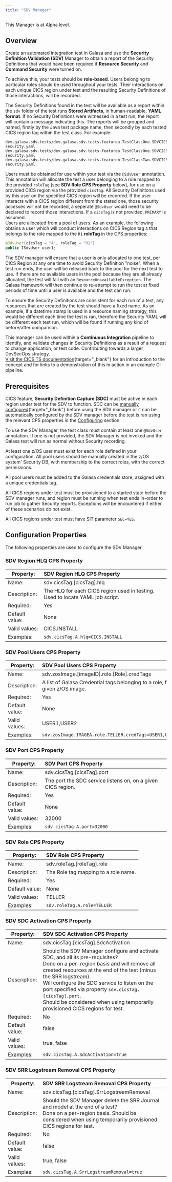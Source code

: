 ```yaml
---
title: "SDV Manager"
---
```


This Manager is at Alpha level.


## Overview
  
Create an automated integration test in Galasa and use the **Security Definition Validation (SDV)** Manager to obtain a report of the Security Definitions that would have been required if **Resource Security** and **Command Security** were turned on.

To achieve this, your tests should be **role-based**. Users belonging to particular roles should be used throughout your tests. Their interactions on each unique CICS region under test and the resulting Security Definitions of those interactions, will be recorded.

The Security Definitions found in the test will be available as a report within the `sdv` folder of the test runs **Stored Artifacts**, in human-readable, **YAML format**. If no Security Definitions were witnessed in a test run, the report will contain a message indicating this. The reports will be grouped and named, firstly by the Java test package name, then secondly by each tested CICS region tag within the test class. For example:

```
dev.galasa.sdv.tests/dev.galasa.sdv.tests.featurea.TestClassOne.SDVCICSA.cics-security.yaml
dev.galasa.sdv.tests/dev.galasa.sdv.tests.featurea.TestClassOne.SDVCICSB.cics-security.yaml
dev.galasa.sdv.tests/dev.galasa.sdv.tests.featureb.TestClassTwo.SDVCICSA.cics-security.yaml
```

Users must be obtained for use within your test via the `@SdvUser` annotation. This annotation will allocate the test a user belonging to a role mapped to the provided `roleTag` (see **SDV Role CPS Property** below), for use on a provided CICS region via the provided `cicsTag`. All Security Definitions used by this user on the specified CICS region will be recorded. If the user interacts with a CICS region different from the stated one, those security accesses will not be recorded, a seperate `@SdvUser` would need to be declared to record those interactions. If a `cicsTag` is not provided, `PRIMARY` is assumed.  
Users are allocated from a pool of users. As an example, the following obtains a user which will conduct interactions on CICS Region tag `A` that belongs to the role mapped to the `R1` **roleTag** in the CPS properties:

```java
@SdvUser(cicsTag = "A", roleTag = "R1")
public ISdvUser user1;
```

The SDV manager will ensure that a user is only allocated to one test, per CICS Region at any one time to avoid Security Definition "noise". When a test run ends, the user will be released back to the pool for the next test to use.
If there are no available users in the pool because they are all already allocated, the test will fail with an `ResourceUnavailableException`. The Galasa framework will then continue to re-attempt to run the test at fixed periods of time until a user is available and the test can run.

To ensure the Security Definitions are consistent for each run of a test, any resources that are created by the test should have a fixed name. As an example, if a datetime stamp is used in a resource naming strategy, this would be different each time the test is ran, therefore the Security YAML will be different each test run, which will be found if running any kind of before/after comparison.

This manager can be used within a **Continuous Integration** pipeline to identify, and validate changes in Security Definitions as a result of a request to change application, or test code. Contributing towards a larger DevSecOps strategy.  
[Visit the CICS TS documentation](https://www.ibm.com/docs/en/cics-ts/latest?topic=hiwztic-how-it-works-capturing-validating-security-definitions-during-development-process){target="_blank"} for an introduction to the concept and for links to a demonstration of this in action in an example CI pipeline.


## Prerequisites

CICS feature, **Security Definition Capture (SDC)** must be active in each region under test for the SDV to function. SDC can be [manually configured](https://www.ibm.com/docs/en/cics-ts/latest?topic=region-configuring-security-definition-capture-sdc){target="_blank"} before using the SDV manager or it can be automatically configured by the SDV manager before the test is ran using the relevant CPS properties in the [Configuring](#configuration-properties) section.
  
To use the SDV Manager, the test class must contain at least one `@SdvUser` annotation. If one is not provided, the SDV Manager is not invoked and the Galasa test will run as normal without Security recording.
  
At least one z/OS user must exist for each role defined in your configuration. All pool users should be manually created in the z/OS system' Security DB, with membership to the correct roles, with the correct permissions.
  
All pool users must be added to the Galasa credentials store, assigned with a unique credentials tag.

All CICS regions under test must be provisioned to a started state before the SDV manager runs, and region must be running when test ends in-order to run job to gather Security reports. Exceptions will be encountered if either of these scenarios do not exist.

All CICS regions under test must have SIT parameter `SEC=YES`.


## Configuration Properties
  
The following properties are used to configure the SDV Manager.
  

### SDV Region HLQ CPS Property

| Property: | SDV Region HLQ CPS Property |
| --------------------------------------- | :------------------------------------- |
| Name: | sdv.cicsTag.[cicsTag].hlq |
| Description: | The HLQ for each CICS region used in testing. Used to locate YAML job script. |
| Required:  | Yes |
| Default value: | None |
| Valid values: | CICS.INSTALL |
| Examples: | `sdv.cicsTag.A.hlq=CICS.INSTALL` |


### SDV Pool Users CPS Property

| Property: | SDV Pool Users CPS Property |
| --------------------------------------- | :------------------------------------- |
| Name: | sdv.zosImage.[imageID].role.[Role].credTags |
| Description: | A list of Galasa Credential tags belonging to a role, for a given z/OS image. |
| Required:  | Yes |
| Default value: | None |
| Valid values: | USER1,USER2 |
| Examples: | `sdv.zosImage.IMAGEA.role.TELLER.credTags=USER1,USER2` |


### SDV Port CPS Property

| Property: | SDV Port CPS Property |
| --------------------------------------- | :------------------------------------- |
| Name: | sdv.cicsTag.[cicsTag].port |
| Description: | The port the SDC service listens on, on a given CICS region. |
| Required:  | Yes |
| Default value: | None |
| Valid values: | 32000 |
| Examples: | `sdv.cicsTag.A.port=32000` |


### SDV Role CPS Property

| Property: | SDV Role CPS Property |
| --------------------------------------- | :------------------------------------- |
| Name: | sdv.roleTag.[roleTag].role |
| Description: | The Role tag mapping to a role name. |
| Required:  | Yes |
| Default value: | None |
| Valid values: | TELLER |
| Examples: | `sdv.roleTag.A.role=TELLER` |


### SDV SDC Activation CPS Property

| Property: | SDV SDC Activation CPS Property |
| --------------------------------------- | :------------------------------------- |
| Name: | sdv.cicsTag.[cicsTag].SdcActivation |
| Description: | Should the SDV Manager configure and activate SDC, and all its pre-requisites?<br/>Done on a per-region basis and will remove all created resources at the end of the test (minus the SRR logstream).<br/>Will configure the SDC service to listen on the port specified via property `sdv.cicsTag.[cicsTag].port`.<br/>Should be considered when using temporarily provisioned CICS regions for test. |
| Required:  | No |
| Default value: | false |
| Valid values: | true, false |
| Examples: | `sdv.cicsTag.A.SdcActivation=true` |


### SDV SRR Logstream Removal CPS Property

| Property: | SDV SRR Logstream Removal CPS Property |
| --------------------------------------- | :------------------------------------- |
| Name: | sdv.cicsTag.[cicsTag].SrrLogstreamRemoval |
| Description: | Should the SDV Manager delete the SRR Journal and model at the end of a test?<br/>Done on a per-region basis. Should be considered when using temporarily provisioned CICS regions for test. |
| Required:  | No |
| Default value: | false |
| Valid values: | true, false |
| Examples: | `sdv.cicsTag.A.SrrLogstreamRemoval=true` |

